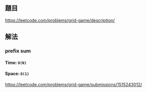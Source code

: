 ## 題目
https://leetcode.com/problems/grid-game/description/

## 解法
### prefix sum 
#### Time: `O(N)`
#### Space: `O(1)`
https://leetcode.com/problems/grid-game/submissions/1515243012/
